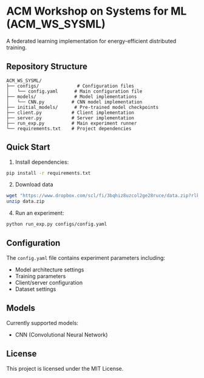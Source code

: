 # ACM Workshop on Systems for ML (ACM_WS_SYSML)

A federated learning implementation for energy-efficient distributed training.

## Repository Structure

```
ACM_WS_SYSML/
├── configs/              # Configuration files
│   └── config.yaml      # Main configuration file
├── models/              # Model implementations
│   └── CNN.py          # CNN model implementation
├── initial_models/      # Pre-trained model checkpoints
├── client.py           # Client implementation
├── server.py           # Server implementation
├── run_exp.py          # Main experiment runner
└── requirements.txt    # Project dependencies
```

## Quick Start

1. Install dependencies:
```bash
pip install -r requirements.txt
```

2. Download data
```bash
wget "https://www.dropbox.com/scl/fi/3bqhiz8uzcol2ge28ruce/data.zip?rlkey=ljhilzs8qam2m0mohru3otmx7&st=wkc7ehq7&dl=0" -O data.zip
unzip data.zip  
```

4. Run an experiment:
```bash
python run_exp.py configs/config.yaml
```

## Configuration

The `config.yaml` file contains experiment parameters including:
- Model architecture settings
- Training parameters
- Client/server configuration
- Dataset settings

## Models

Currently supported models:
- CNN (Convolutional Neural Network)

## License

This project is licensed under the MIT License.
